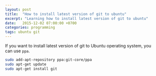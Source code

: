 ```yaml
---
layout: post
title:  "How to install latest version of git to ubuntu"
excerpt: "Learning how to install latest version of git to ubuntu"
date:   2015-12-02 07:00:00 +0700
categories: programming
tags: ubuntu git
---
```


If you want to install latest version of git to Ubuntu operating system, you can use `ppa`.

```bash
sudo add-apt-repository ppa:git-core/ppa
sudo apt-get update
sudo apt-get install git
```